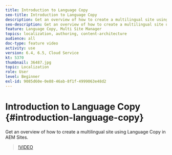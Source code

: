 ```yaml
---
title: Introduction to Language Copy
seo-title: Introduction to Language Copy
description: Get an overview of how to create a multilingual site using Language Copy in AEM Sites
seo-description: Get an overview of how to create a multilingual site using Language Copy in AEM Sites
feature: Language Copy, Multi Site Manager
topics: localization, authoring, content-architecture
audience: all
doc-type: feature video
activity: use
version: 6.4, 6.5, Cloud Service
kt: 5370
thumbnail: 36487.jpg
topic: Localization
role: User
level: Beginner
exl-id: 9085d60e-0e88-46ab-8f1f-4999063e48d2
---
```

# Introduction to Language Copy {#introduction-language-copy}

Get an overview of how to create a multilingual site using Language Copy in AEM Sites.

>[!VIDEO](https://video.tv.adobe.com/v/36487?quality=12&learn=on)
